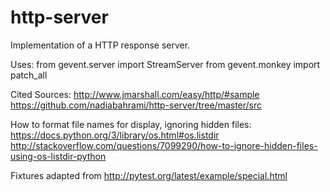 # http-server
Implementation of a HTTP response server. 

Uses:
    from gevent.server import StreamServer
    from gevent.monkey import patch_all

Cited Sources:
http://www.jmarshall.com/easy/http/#sample
https://github.com/nadiabahrami/http-server/tree/master/src

How to format file names for display, ignoring hidden files:
https://docs.python.org/3/library/os.html#os.listdir
http://stackoverflow.com/questions/7099290/how-to-ignore-hidden-files-using-os-listdir-python

Fixtures adapted from http://pytest.org/latest/example/special.html
